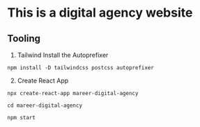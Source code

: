 # This is a digital agency website  

## Tooling
 1. Tailwind 
 Install the Autoprefixer 
 
 `npm install -D tailwindcss postcss autoprefixer `
 
 2. Create React App 

 `npx create-react-app mareer-digital-agency `
 
 `cd mareer-digital-agency`
 
 `npm start` 

